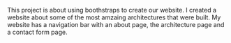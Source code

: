 This project is about using boothstraps to create our website. I created a website about some of the most amzaing architectures that were built. My website has a navigation bar with an about page, the architecture page and a contact form page.
